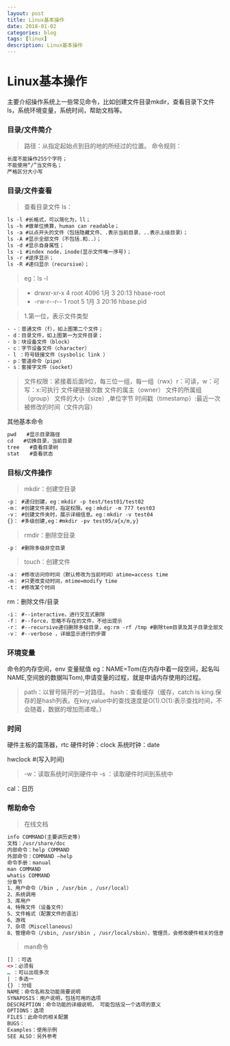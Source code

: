 ```yaml
---
layout: post
title: Linux基本操作
date: 2018-01-02
categories: blog
tags: [linux]
description: Linux基本操作
---
```


# Linux基本操作

主要介绍操作系统上一些常见命令，比如创建文件目录mkdir，查看目录下文件ls，系统环境变量，系统时间，帮助文档等。

### 目录/文件简介

> 路径：从指定起始点到目的地的所经过的位置。
> 命令规则：

```xml
长度不能操作255个字符；
不能使用“/”当文件名；
严格区分大小写
```

### 目录/文件查看

> 查看目录文件 ls：

```xml
ls -l #长格式，可以简化为，ll；
ls -h #做单位换算，human can readable；
ls -a #以点开头的文件（包括隐藏文件、.表示当前目录、..表示上级目录）；
ls -A #显示全部文件（不包括.和..）；
ls -d #显示自身属性；
ls -i #index node，inode(显示文件唯一序号)；
ls -r #逆序显示；
ls -R #递归显示（recursive）；
```

> eg：ls -l

>- drwxr-xr-x 4 root 4096 1月 3 20:13 hbase-root
>- -rw-r--r-- 1 root    5 1月 3 20:16 hbase.pid

> 1.第一位，表示文件类型

```xml
- -：普通文件（f），如上图第二个文件；
- d：目录文件，如上图第一为文件目录；
- b：块设备文件（block）
- c：字节设备文件（character）
- l ：符号链接文件（sysbolic link ）
- p：管道命令（pipe）
- s：套接字文件（socket）
```

> 文件权限：紧接着后面9位，每三位一组，每一组（rwx）r：可读，w：可写：x:可执行
> 文件硬链接次数
> 文件的属主（owner）
> 文件的所属组（group）
> 文件的大小（size）,单位字节
> 时间戳（timestamp）:最近一次被修改的时间（文件内容）

其他基本命令

```xml
pwd　　#显示目录路径
cd　　#切换目录，当前目录
tree　　#查看目录树
stat　　#查看状态
```

### 目标/文件操作

> mkdir：创建空目录

```xml
-p： #递归创建，eg：mkdir -p test/test01/test02
-m： #创建文件夹时，指定权限。eg：mkdir -m 777 test03
-v： #创建文件夹时，展示详细信息。eg：mkdir -v test04
{}： #多级创建,eg：#mkdir -pv test05/a{x/m,y}
```

> rmdir：删除空目录

```xml
-p： #删除多级非空目录
```

> touch：创建文件

```xml
-a： #修改访问你时间（默认修改为当前时间）atime=access time
-m： #只更改变动时间，mtime=modify time
-t： #修改某个时间
```

rm：删除文件/目录

```xml
-i： #--interactive，进行交互式删除
-f： #--force，忽略不存在的文件，不给出提示
-r： #--recursive递归删除多级目录，eg:rm -rf /tmp #删除tem目录及其子目录全部文件
-v： #--verbose ，详细显示进行的步骤
```

### 环境变量

命令的内存空间，env
变量赋值  eg：NAME=Tom(在内存中着一段空间，起名叫NAME,空间放的数据叫Tom),申请变量的过程，就是申请内存使用的过程。

> path：以冒号隔开的一对路径。
> hash：查看缓存（缓存，catch is king.保存的是hash列表。在key,value中的查找速度是O(1).O(1):表示查找时间，不会随着，数据的增加而递增。）

### 时间

硬件主板的震荡器，rtc
硬件时钟：clock
系统时钟：date

hwclock #(写入时间)
> -w：读取系统时间到硬件中
> -s ：读取硬件时间到系统中

cal：日历

### 帮助命令

> 在线文档

```xml
info COMMAND(主要讲历史等)
文档：/usr/share/doc
内部命令：help COMMAND
外部命令：COMMAND –help
命令手册：manual
man COMMAND
whatis COMMAND
分章节
1、用户命令（/bin , /usr/bin , /usr/local）
2、系统调用
3、库用户
4、特殊文件（设备文件）
5、文件格式（配置文件的语法）
6、游戏
7、杂项（Miscellaneous）
8、管理命令（/sbin, /usr/sbin , /usr/local/sbin），管理员，会修改硬件相关的信息
```

> man命令

```xml
[] ：可选
<>：必须有
… ：可以出现多次
| ：多选一
{} ：分组
NAME：命令名称及功能简要说明
SYNAPOSIS：用户说明，包括可用的选项
DESCREPTION：命令功能的详细说明， 可能包括没一个选项的意义
OPTIONS：选项
FILES：此命令的相关配置
BUGS：
Examples：使用示例
SEE ALSO：另外参考
```
